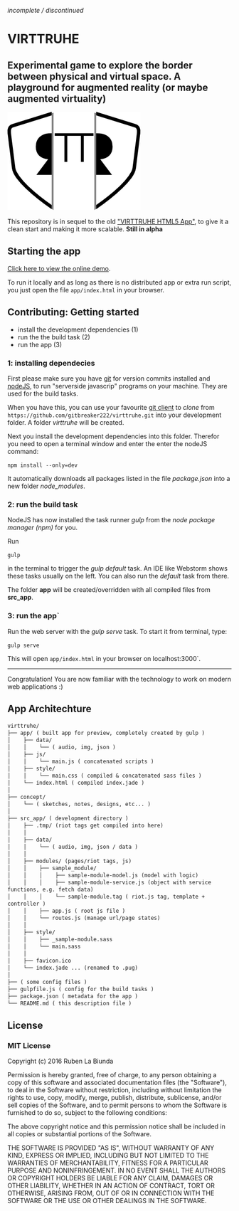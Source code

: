 *incomplete / discontinued*

# VIRTTRUHE
## Experimental game to explore the border between physical and virtual space. A playground for augmented reality (or maybe augmented virtuality)

![Logo](https://github.com/gitbreaker222/virttruhe/blob/master/concept/logo/Icon.png?raw=true)

This repository is in sequel to the old ["VIRTTRUHE HTML5 App"](https://github.com/gitbreaker222/virttruhe_html5_app), to give it a clean start and making it more scalable. **Still in alpha**

## Starting the app

[Click here to view the online demo](https://rawgit.com/gitbreaker222/virttruhe/master/app/index.html).

To run it locally and as long as there is no distributed app or extra run script, you just open the file `app/index.html` in your browser.

## Contributing: Getting started

 - install the development dependencies (1)
 - run the the build task (2)
 - run the app (3)

 ### 1: installing dependecies

 First please make sure you have [git](https://git-scm.com) for version commits installed and [nodeJS](https://nodejs.org/en/), to run "serverside javascrip" programs on your machine. They are used for the build tasks.

 When you have this, you can use your favourite [git client](https://git-scm.com/downloads/guis) to _clone_ from `https://github.com/gitbreaker222/virttruhe.git` into your development folder. A folder _virttruhe_ will be created.

 Next you install the development dependencies into this folder. Therefor you need to open a terminal window and enter the enter the nodeJS command:
 ```
 npm install --only=dev
 ```
 It automatically downloads all packages listed in the file _package.json_ into a new folder _node_modules_.

 ### 2: run the build task

 NodeJS has now installed the task runner _gulp_ from the _node package manager (npm)_ for you.

 Run
 ```
 gulp
 ``` 
 in the terminal to trigger the _gulp default_ task. An IDE like Webstorm shows these tasks usually on the left. You can also run the _default_ task from there.

  The folder **app** will be created/overridden with all compiled files from **src_app**.

 ### 3: run the app`
 
 Run the web server with the _gulp serve_ task. To start it from terminal, type:
 ```
 gulp serve
 ```
 
 This will open `app/index.html` in your browser on localhost:3000`.

---

 Congratulation! You are now familiar with the technology to work on modern web applications :)

 ## App Architechture
 
 ```
 virttruhe/
 ├── app/ ( built app for preview, completely created by gulp )
 │    ├── data/
 │    │    └── ( audio, img, json )
 │    ├── js/
 │    │    └── main.js ( concatenated scripts )
 │    ├── style/
 │    │    └── main.css ( compiled & concatenated sass files )
 │    └── index.html ( compiled index.jade )
 │
 ├── concept/
 │    └── ( sketches, notes, designs, etc... )
 │
 ├── src_app/ ( development directory )
 │    ├── .tmp/ (riot tags get compiled into here)
 │    │
 │    ├── data/
 │    │    └── ( audio, img, json / data )
 │    │
 │    ├── modules/ (pages/riot tags, js)
 │    │    ├── sample_module/
 │    │    │    ├── sample-module-model.js (model with logic)
 │    │    │    ├── sample-module-service.js (object with service functions, e.g. fetch data)
 │    │    │    └── sample-module.tag ( riot.js tag, template + controller )
 │    │    ├── app.js ( root js file )
 │    │    └── routes.js (manage url/page states)
 │    │
 │    ├── style/
 │    │    ├── _sample-module.sass
 │    │    └── main.sass
 │    │
 │    ├── favicon.ico
 │    └── index.jade ... (renamed to .pug)
 │
 ├── ( some config files )
 ├── gulpfile.js ( config for the build tasks )
 ├── package.json ( metadata for the app )
 └── README.md ( this description file )
 ```


 ## License

 ### MIT License

 Copyright (c) 2016 Ruben La Biunda

 Permission is hereby granted, free of charge, to any person obtaining a copy of this software and associated documentation files (the "Software"), to deal in the Software without restriction, including without limitation the rights to use, copy, modify, merge, publish, distribute, sublicense, and/or sell copies of the Software, and to permit persons to whom the Software is furnished to do so, subject to the following conditions:

 The above copyright notice and this permission notice shall be included in all copies or substantial portions of the Software.

 THE SOFTWARE IS PROVIDED "AS IS", WITHOUT WARRANTY OF ANY KIND, EXPRESS OR IMPLIED, INCLUDING BUT NOT LIMITED TO THE WARRANTIES OF MERCHANTABILITY, FITNESS FOR A PARTICULAR PURPOSE AND NONINFRINGEMENT. IN NO EVENT SHALL THE AUTHORS OR COPYRIGHT HOLDERS BE LIABLE FOR ANY CLAIM, DAMAGES OR OTHER LIABILITY, WHETHER IN AN ACTION OF CONTRACT, TORT OR OTHERWISE, ARISING FROM, OUT OF OR IN CONNECTION WITH THE SOFTWARE OR THE USE OR OTHER DEALINGS IN THE SOFTWARE.
